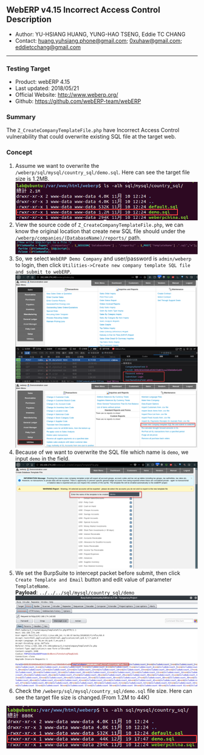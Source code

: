 ## WebERP v4.15 Incorrect Access Control Description
 - Author: YU-HSIANG HUANG, YUNG-HAO TSENG, Eddie TC CHANG
 - Contact: huang.yuhsiang.phone@gmail.com; 0xuhaw@gmail.com; eddietcchang@gmail.com
---
 ### Testing Target
 - Product: webERP 4.15
 - Last updated: 2018/05/21
 - Official Website: http://www.weberp.org/
 - Github: https://github.com/webERP-team/webERP

 ### Summary
The `Z_CreateCompanyTemplateFile.php` have Incorrect Access Control vulnerability that could overwrite existing SQL file at the target web.

 ### Concept
 1. Assume we want to overwrite the `/weberp/sql/mysql/country_sql/demo.sql`. Here can see the target file size is 1.2MB.
![](./png/01.png)
 2. View the source code of `Z_CreateCompanyTemplateFile.php`, we can know the original location that create new SQL file should under the `/weberp/companies/(DatabaseName)/reports/` path.
![](./png/02.png)
 3.	So, we select `WebERP Demo Company` and user/password is `admin/weberp` to login, then click `Utilities->Create new company template SQL file and submit to webERP`.
![](./png/03.png)
![](./png/04.png)
 4. Because of we want to overwrite the SQL file which name is `demo`, we input `demo` in the field.
![](./png/05.png)
 5. We set the BurpSuite to intercept packet before submit, then click `Create Template and Email` button and edit value of parameter `TemplateName`.  
 **Payload**: `../../../sql/mysql/country_sql/demo`
![](./png/06.png)
 6. Check the `/weberp/sql/mysql/country_sql/demo.sql` file size. Here can see the target file size is changed.(From 1.2M to 44K)

![](./png/07.png)
